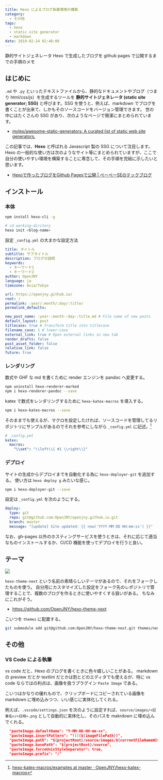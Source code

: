 ```yaml
---
title: Hexo によるブログ執筆環境の構築
category:
  - その他
tags:
  - hexo
  - static site generator
  - markdown
date: 2019-02-24 02:48:09
---
```


静的サイトジェネレータ Hexo で生成したブログを github pages で公開するまでの手順のメモ

<!-- more -->

## はじめに

`.md` や `.py` といったテキストファイルから、静的なドキュメントやブログ（つまり html/css/js）を生成するツールを **静的サイトジェネレータ (static site generator; SSG)** と呼びます。SSG を使うと、例えば、markdown でブログを書くことが出来て、しかもそのソースコードをバージョン管理できます。
世の中にはたくさんの SSG があり、次のようなページで簡潔にまとめられています。

* [myles/awesome-static-generators: A curated list of static web site generators.](https://github.com/myles/awesome-static-generators)

この記事では、**Hexo** と呼ばれる Javascript 製の SSG  について注目します。
Hexo の一般的な使い方は次のようなサイト等にまとめられていますが、ここで自分の使いやすい環境を構築することに専念して、その手順を完結に示したいと思います。

* [Hexoで作ったブログをGithub Pagesで公開 | ぺーぺーSEのテックブログ](https://pepese.github.io/blog/hexo-github-pages/)

## インストール

### 本体

```bash
npm install hexo-cli -g

# cd working-dirctory
hexo init <blog-name>
```

設定 `_config.yml` の大まかな設定方法

```yml
title: タイトル
subtitle: サブタイトル
description: ブログの説明
keywords:
  - キーワード1
  - キーワード2
author: OpenJNY
language: ja
timezone: Asia/Tokyo

url: https://openjny.github.io/
root: /
permalink: :year/:month/:day/:title/
permalink_defaults:

new_post_name: :year-:month-:day-:title.md # File name of new posts
default_layout: post
titlecase: true # Transform title into titlecase
filename_case: 1 # lower-case
external_link: true # Open external links in new tab
render_drafts: false
post_asset_folder: false
relative_link: false
future: true
```

### レンダリング

数式や GHF な md を書くために render エンジンを pandoc へ変更する。

```bash
npm uninstall hexo-renderer-marked
npm i hexo-renderer-pandoc --save
```

katex で数式をレンダリングするために `hexo-katex-macros` を導入する。

```bash
npm i hexo-katex-macros --save
```

そのままでも使えるが、マクロを設定したければ、ソースコードを管理してるリポジトリにサンプルがあるのでそれを参考にしながら `_config.yml` に記述。[^1]

```yml
# _config.yml
katex:
  macros:
    "\\set": "\\left\\{ #1 \\right\\}"
```

[^1]: [hexo-katex-macros/examples at master · OpenJNY/hexo-katex-macros](https://github.com/OpenJNY/hexo-katex-macros/tree/master/examples)


### デプロイ

サイトの生成からデプロイまでを自動化する為に `hexo-deployer-git` を追加する。
使い方は `hexo deploy g` みたいな感じ。

```bash
npm i hexo-deployer-git --save
```

設定は `_config.yml` を次のようにする。

```yml
deploy:
  type: git
  repo: git@github.com:OpenJNY/openjny.github.io.git
  branch: master
  message: "[update] Site updated: {{ now('YYYY-MM-DD HH:mm:ss') }}"
```

なお、gh-pages 以外のホスティングサービスを使うときは、それに応じて適当なものインストールするか、CI/CD 機能を使ってデプロイを行うと良い。

## テーマ

![](/images/2019-02-24-hexo-によるブログ執筆環境の構築/theme.png)

`hexo-theme-next` という名前の素晴らしいテーマがあるので、それをフォークしたものを使う。
自分用にカスタマイズした設定をフォーク先のレポジトリで管理することで、複数のブログを作るときに使いやすくする狙いがある。
ちなみにこれがそう。

* https://github.com/OpenJNY/hexo-theme-next

こいつを `themes` に配置する。

```bash
git submodule add git@github.com:OpenJNY/hexo-theme-next.git themes/next
```

## その他

### VS Code による執筆

vs code だと、Hexo のブログを書くときに色々嬉しいことがある。
markdown の preview だとか textlint だとかは割とどのエディタでも使えるが、特に vs code ならではの利点は、画像を扱うプラグイン `Paste Image` である。

こいつはかなりの優れもので、クリップボードにコピーされている画像を markdown に埋め込みつつ、いい感じに実体化してくれる。

例えば、`.vscode/settings.json` を次のように設定すれば、`source/images/<記事名>/<日時>.png` として自動的に実体化し、そのパスを makrdown に埋め込んでくれる。

```json
  "pasteImage.defaultName": "Y-MM-DD-HH-mm-ss",
  "pasteImage.insertPattern": "![](${imageFilePath})",
  "pasteImage.path": "${projectRoot}/source/images/${currentFileNameWithoutExt}",
  "pasteImage.basePath": "${projectRoot}/source",
  "pasteImage.forceUnixStyleSeparator": true,
  "pasteImage.prefix": "/"
```